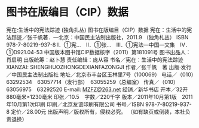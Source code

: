 # 图书在版编目（CIP）数据

宪在:生活中的宪法踪迹 (独角扎丛)
图书在版编目（CIP）数据
宪在：生活中的宪法踪迹／张千帆著．—北京：中国民主法制出版社，2011.9
（独角札丛）
ISBN 978-7-80219-937-8
Ⅰ．①宪…　Ⅱ．①张…　Ⅲ．①宪法—中国—文集　Ⅳ．①D921.04-53
中国版本图书馆CIP数据核字（2011）第181091号
图书出品人：肖启明
出版统筹：赵卜慧
责任编辑：庞从容
书名／宪在：生活中的宪法踪迹
XIANZAI: SHENGHUOZHONGDEXIANFAZONGJI
作者／张千帆　著
出版·发行／中国民主法制出版社
地址／北京市丰台区玉林里7号（100069）
电话／（010）63292534　63057714（发行部）　63055259（总编室）
传真／（010）63056975　63292520
E-mail: MZFZ@263.net
经销／新华书店
开本／32开　880毫米×1230毫米
印张／10.5　字数／220千字
版本／2011年10月第1版　2011年10月第1次印刷
印刷／北京友谊印刷有限公司
书号／ISBN 978-7-80219-937-8
定价／28.00元
出版声明／版权所有，侵权必究。
（如有缺页或倒装，本社负责退换）